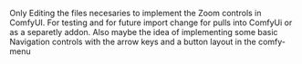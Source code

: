 Only Editing the files necesaries to implement the Zoom controls in ComfyUI. For testing and for future import change for pulls into ComfyUi or as a separetly addon. Also maybe the idea of implementing some basic Navigation controls with the arrow keys and a button layout in the comfy-menu
